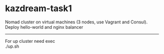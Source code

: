 # kazdream-task1
Nomad cluster on virtual machines (3 nodes, use Vagrant and Consul). Deploy hello-world and nginx balancer
***
For up cluster need exec  
    ./up.sh
